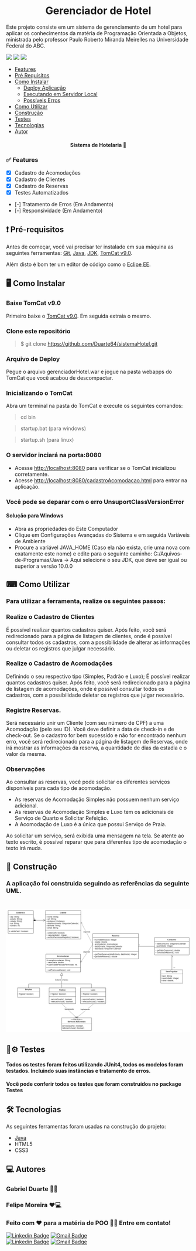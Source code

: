 <h1 align="center">Gerenciador de Hotel</h1>
<p>Este projeto consiste em um sistema de gerenciamento de um hotel para aplicar os conhecimentos da matéria de Programação Orientada a Objetos, ministrada pelo professor Paulo Roberto Miranda Meirelles na Universidade Federal do ABC.</p>

<img src="https://img.shields.io/badge/license-MIT-green"> <img src="https://img.shields.io/github/stars/Duarte64/sistemaHotel"> <img src="https://img.shields.io/twitter/url?url=https%3A%2F%2Fgithub.com%2FDuarte64%2FsistemaHotel">

<!--ts-->
   * [Features](#-Features)
   * [Pré Requisitos](#-Pré-requisitos)
   * [Como Instalar](#-Como-Instalar)
      * [Deploy Aplicação](#-Como-Instalar)
      * [Executando em Servidor Local](#Inicializando-o-TomCat)
      * [Possíveis Erros](#Você-pode-se-deparar-com-o-erro-UnsuportClassVersionError)
   * [Como Utilizar](#-Como-Utilizar)
   * [Construção](#-Construção)
   * [Testes](#-Testes)
   * [Tecnologias](#-Tecnologias)
   * [Autor](#-Autor)
<!--te-->

<h4 align="center"> 
	  Sistema de Hotelaria 🏨 
</h4>

### ✅ Features

- [x] Cadastro de Acomodações
- [x] Cadastro de Clientes
- [x] Cadastro de Reservas
- [x] Testes Automatizados
- [-] Tratamento de Erros (Em Andamento)
- [-] Responsividade (Em Andamento)

## ❗ Pré-requisitos

Antes de começar, você vai precisar ter instalado em sua máquina as seguintes ferramentas:
[Git](https://git-scm.com), [Java](https://nodejs.org/en/), [JDK](https://www.oracle.com/br/java/technologies/javase/javase-jdk8-downloads.html), [TomCat v9.0](https://tomcat.apache.org/download-90.cgi).

Além disto é bom ter um editor de código como o [Eclipe EE](https://www.eclipse.org/downloads/packages/release/kepler/sr2/eclipse-ide-java-ee-developers).

## 🖥 Como Instalar

### Baixe TomCat v9.0
Primeiro baixe o [TomCat v9.0](https://tomcat.apache.org/download-90.cgi). Em seguida extraia o mesmo.

### Clone este repositório
> $ git clone <https://github.com/Duarte64/sistemaHotel.git>

### Arquivo de Deploy
Pegue o arquivo gerenciadorHotel.war e jogue na pasta webapps do TomCat que você acabou de descompactar.

### Inicializando o TomCat
Abra um terminal na pasta do TomCat e execute os seguintes comandos:
> cd bin

> startup.bat (para windows)

> startup.sh (para linux)

### O servidor inciará na porta:8080 
- Acesse <http://localhost:8080> para verificar se o TomCat inicializou corretamente.
- Acesse <http://localhost:8080/cadastroAcomodacao.html> para entrar na aplicação.

### Você pode se deparar com o erro UnsuportClassVersionError
#### Solução para Windows
- Abra as propriedades do Este Computador
- Clique em Configurações Avançadas do Sistema e em seguida Variáveis de Ambiente
- Procure a variável JAVA_HOME (Caso ela não exista, crie uma nova com exatamente este nome) e edite para o seguinte caminho: C:/Aquivos-de-Programas/Java -> Aqui selecione o seu JDK, que deve ser igual ou superior a versão 10.0.0

## ⌨ Como Utilizar

### Para utilizar a ferramenta, realize os seguintes passos:

### Realize o Cadastro de Clientes 
É possível realizar quantos cadastros quiser. Após feito, você será redirecionado para a página de listagem de clientes, onde é possível consultar todos os cadastros, com a possibilidade de alterar as informações ou deletar os registros que julgar necessário.

### Realize o Cadastro de Acomodações
Definindo o seu respectivo tipo (Simples, Padrão e Luxo); É possível realizar quantos cadastros quiser. Após feito, você será redirecionado para a página de listagem de acomodações, onde é possível consultar todos os cadastros, com a possibilidade deletar os registros que julgar necessário.

### Registre Reservas. 
Será necessário unir um Cliente (com seu número de CPF) a uma Acomodação (pelo seu ID). Você deve definir a data de check-in e de check-out. Se o cadastro for bem sucessido e não for encontrado nenhum erro, você será redirecionado para a página de listagem de Reservas, onde irá mostrar as informações da reserva, a quantidade de dias da estadia e o valor da mesma.

### Observações
Ao consultar as reservas, você pode solicitar os diferentes serviços disponíveis para cada tipo de acomodação.
- As reservas de Acomodação Simples não possuem nenhum serviço adicional.
- As reservas de Acomodação Simples e Luxo tem os adicionais de Serviço de Quarto e Solicitar Refeição.
- A Acomodação de Luxo é a única que possui Serviço de Praia.

Ao solicitar um serviço, será exibida uma mensagem na tela. Se atente ao texto escrito, é possível reparar que para diferentes tipo de acomodação o texto irá muda.

## 🚀 Construção

### A aplicação foi construida seguindo as referências da seguinte UML.

<h1 align="center">
  <img alt="UMLGerenciadorHotel" title="#UML do Gerenciador de Hotel" src="assets/images/UMLHotel.png" />
</h1>

## 👷⚙ Testes

#### Todos os testes foram feitos utilizando JUnit4, todos os modelos foram testados. Incluindo suas instâncias e tratamento de erros.
#### Você pode conferir todos os testes que foram construídos no package Testes

## 🛠 Tecnologias

As seguintes ferramentas foram usadas na construção do projeto:

- [Java](https://www.java.com/pt-BR/)
- HTML5
- CSS3

## 💻 Autores

### Gabriel Duarte 🧑‍💻
### Felipe Moreira ❤️💻
### Feito com ❤️ para a matéria de POO 👋🏽 Entre em contato!

[![Linkedin Badge](https://img.shields.io/badge/-Gabriel-blue?style=flat-square&logo=Linkedin&logoColor=white&link=https://www.linkedin.com/in/gabriel-duarte-da-paz-figueiredo-3aaa35197/)](https://www.linkedin.com/in/gabriel-duarte-da-paz-figueiredo-3aaa35197/) 
[![Gmail Badge](https://img.shields.io/badge/-gabriel.duartepaz@gmail.com-c14438?style=flat-square&logo=Gmail&logoColor=white&link=mailto:gabriel.duartepaz@gmail.com)](mailto:gabriel.duartepaz@gmail.com)
<br>
[![Linkedin Badge](https://img.shields.io/badge/-Felipe-blue?style=flat-square&logo=Linkedin&logoColor=white&link=https://www.linkedin.com/in/felipe-moreira-437963190/)](https://www.linkedin.com/in/felipe-moreira-437963190/)
[![Gmail Badge](https://img.shields.io/badge/-felipe.moreira.ts@gmail.com-c14438?style=flat-square&logo=Gmail&logoColor=white&link=mailto:felipe.moreira.ts@gmail.com)](mailto:felipe.moreira.ts@gmail.com)
